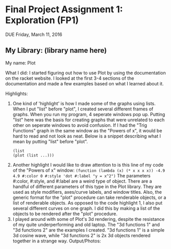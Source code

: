 # Final Project Assignment 1: Exploration (FP1)
DUE Friday, March 11, 2016

## My Library: (library name here)
My name: Plot

What I did:
 I started figuring out how to use Plot by using the documentation on the racket website.
 I looked at the first 3-4 sections of the documentation and made a few examples based on
 what I learned about it.

Highlights:
 1. One kind of 'highlight' is how I made some of the graphs using lists. When I put "list" before "plot", I created
    several different frames of graphs. When you run my program, 4 seperate windows pop up. Putting "list" here was 
    the basis for creating graphs that were unrelated to each other on seperate windows to avoid confusion. If I had 
    the "Trig Functions" graph in the same window as the "Powers of x", it would be hard to read  and not look as neat. 
    Below is a snippet describing what I mean by putting "list" before "plot". 
    ```
    (list
    (plot (list ...)))
    ```
 2. Another highlight I would like to draw attention to is this line of my code of the "Powers of x" window:
    `(function (lambda (x) (* x x x x)) -4.9 4.9 #:color 0 #:style 'dot #:label "y = x^2")`
    The parameters #:color, #:style, and #:label are a weird type of object. There are a handful of different 
    parameters of this type in the Plot library. They are used as style modifiers, axes/curve labels, and window titles.
    Also, the generic format for the "plot" procedure can take renderable objects, or a list of renderable objects.
    As opposed to the code highlight 1, I also put several different curves on one graph. I did this by making a list of the
    objects to be rendered after the "plot" procedure.
3.  I played around with some of Plot's 3d rendering, despite the resistance of my quite underperforming and old laptop.
    The "3d functions 1" and "3d functions 2" are the examples I created. "3d functions 1" is a simple 3d cosine wave,
    while "3d functions 2" is 2x 3d objects rendered together in a strange way.
Output/Photos:
